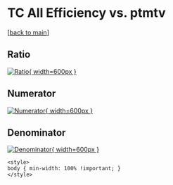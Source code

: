 # TC All Efficiency vs. ptmtv

[[back to main](./)]



## Ratio

[![Ratio](../mtv/var/TC_0_eff_stack_ptmtv.png){ width=600px }](../mtv/var/TC_0_eff_stack_ptmtv.pdf)

## Numerator

[![Numerator](../mtv/num/TC_0_eff_stack_ptmtv_num0.png){ width=600px }](../mtv/num/TC_0_eff_stack_ptmtv_num0.pdf)

## Denominator

[![Denominator](../mtv/den/TC_0_eff_stack_ptmtv_den.png){ width=600px }](../mtv/den/TC_0_eff_stack_ptmtv_den.pdf)


``` {=html}
<style>
body { min-width: 100% !important; }
</style>
```
